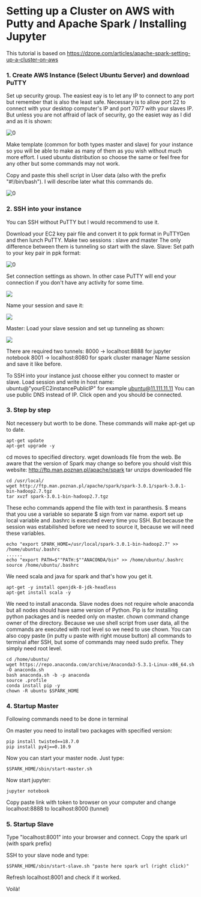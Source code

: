 # Setting up a Cluster on AWS with Putty and Apache Spark / Installing Jupyter



This tutorial is based on https://dzone.com/articles/apache-spark-setting-up-a-cluster-on-aws

### 1. Create AWS Instance (Select Ubuntu Server) and download PuTTY

Set up security group. The easiest eay is to let any IP to connect to any port but remember that is also the least safe.
Necessary is to allow port 22 to connect with your desktop computer's IP and port 7077 with your slaves IP. But unless you are not affraid of lack of security, go the easiet way as I did and as it is shown:

![0](https://github.com/mrkjankowski/Tutorials/blob/Photos/0.png)


Make template (common for both types master and slave) for your instance so you will be able to make as many of them as you wish without much more effort.
I used ubuntu distribution so choose the same or feel free for any other but some commands may not work.

Copy and paste this shell script in User data (also with the prefix "#!/bin/bash"). I will describe later what this commands do.

![0](https://github.com/mrkjankowski/Tutorials/blob/Photos/0.png)

### 2. SSH into your instance 

 You can SSH without PuTTY but I would recommend to use it.
 
 Download your EC2 key pair file and convert it to ppk format in PuTTYGen and then lunch PuTTY.
 Make two sessions : slave and master
 The only difference between them is tunneling so start with the slave.
 Slave:
 Set path to your key pair in ppk format:
 
![0](https://github.com/mrkjankowski/Tutorials/blob/Photos/0.png)

 Set connection settings as shown. In other case PuTTY will end your connection if you don't have any activity for some time.

![](https://github.com/mrkjankowski/Tutorials/blob/Photos/1.png)

Name your session and save it:

![](https://github.com/mrkjankowski/Tutorials/blob/Photos/2.png)

Master:
Load your slave session and set up tunneling as shown:

![](https://github.com/mrkjankowski/Tutorials/blob/Photos/3.png)

There are required two tunnels:
   8000 -> localhost:8888 for jupyter notebook
   8001 -> localhost:8080 for spark cluster manager
Name session and save it like before.

To SSH into your instance just choose either you connect to master or slave. Load session and write in host name:
ubuntu@"yourEC2instancePublicIP" for example ubuntu@11.111.11.11
You can use public DNS instead of IP.
Click open and you should be connected.

### 3. Step by step

 Not necessery but worth to be done. These commands will make apt-get up to date.

```
apt-get update
apt-get upgrade -y
```

cd moves to specified directory.
wget downloads file from the web. Be aware that the version of Spark may change so before you should visit this website:
http://ftp.man.poznan.pl/apache/spark
tar unzips downloaded file

```
cd /usr/local/
wget http://ftp.man.poznan.pl/apache/spark/spark-3.0.1/spark-3.0.1-bin-hadoop2.7.tgz
tar xvzf spark-3.0.1-bin-hadoop2.7.tgz
```

These echo commands append the file with text in paranthesis. $ means that you use a variable so separate $ sign from var name.
export set up local variable and .bashrc is executed every time you SSH.
But because the session was estabilished before we need to source it, because we will need these variables.
```
echo "export SPARK_HOME=/usr/local/spark-3.0.1-bin-hadoop2.7" >> /home/ubuntu/.bashrc
......
echo "export PATH=$""PATH:$""ANACONDA/bin" >> /home/ubuntu/.bashrc
source /home/ubuntu/.bashrc
```

We need scala and java for spark and that's how you get it.

```
apt-get -y install openjdk-8-jdk-headless
apt-get install scala -y
```

We need to install anaconda. Slave nodes does not require whole anaconda but all nodes should have same version of Python.
Pip is for installing python packages and is needed only on master.
chown command change owner of the directory. Because we use shell script from user data, all the commands are executed with root level so we need to use chown.
You can also copy paste (in putty u paste with right mouse button) all commands to terminal after SSH, but some of commands may need sudo prefix. They simply need root level.

```
cd /home/ubuntu/
wget https://repo.anaconda.com/archive/Anaconda3-5.3.1-Linux-x86_64.sh -O anaconda.sh
bash anaconda.sh -b -p anaconda
source .profile
conda install pip -y
chown -R ubuntu $SPARK_HOME
```

### 4. Startup Master
Following commands need to be done in terminal

On master you need to install two packages with specified version:

```
pip install twisted==18.7.0
pip install py4j==0.10.9
```

Now you can start your master node. Just type:

```
$SPARK_HOME/sbin/start-master.sh

```
Now start jupyter:

```
jupyter notebook
```

Copy paste link with token to browser on your computer and change localhost:8888 to localhost:8000 (tunnel)



### 5. Startup Slave

Type "localhost:8001" into your browser and connect.
Copy the spark url (with spark prefix)


SSH to your slave node and type:

```
$SPARK_HOME/sbin/start-slave.sh "paste here spark url (right click)"
```
Refresh localhost:8001 and check if it worked.

Voilà!

